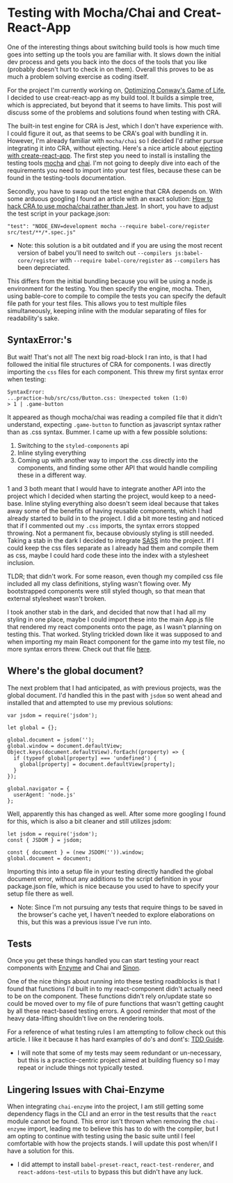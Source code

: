 # Testing with Mocha/Chai and Creat-React-App
One of the interesting things about switching build tools is how much time goes into setting up the tools you are familiar with. It slows down the initial dev process and gets you back into the docs of the tools that you like (probably doesn't hurt to check in on them). Overall this proves to be as much a problem solving exercise as coding itself.

For the project I'm currently working on, [Optimizing Conway's Game of Life](https://medium.com/@MisteRussell/optimizing-conways-game-of-life-in-javascript-part-i-a237039e3d26), I decided to use creat-react-app as my build tool. It builds a simple tree, which is appreciated, but beyond that it seems to have limits. This post will discuss some of the problems and solutions found when testing with CRA.

The built-in test engine for CRA is Jest, which I don't have experience with. I could figure it out, as that seems to be CRA's goal with bundling it in. However, I'm already familiar with `mocha/chai` so I decided I'd rather pursue integrating it into CRA, without ejecting. Here's a nice article about [ejecting with create-react-app](https://medium.com/@timarney/but-i-dont-wanna-eject-3e3da5826e39). The first step you need to install is installing the testing tools [mocha](https://mochajs.org/) and [chai](http://chaijs.com/api/bdd/S). I'm not going to deeply dive into each of the requirements you need to import into your test files, because these can be found in the testing-tools documentation.

Secondly, you have to swap out the test engine that CRA depends on. With some arduous googling I found an article with an exact solution: [How to hack CRA to use mocha/chai rather than Jest](https://www.codementor.io/daveschinkel13/running-mocha-enzyme-with-creat-react-app-84flnngkk). In short, you have to adjust the test script in your package.json:
```
"test": "NODE_ENV=development mocha --require babel-core/register src/test/**/*.spec.js"
```
- Note: this solution is a bit outdated and if you are using the most recent version of babel you'll need to switch out `--compilers js:babel-core/register` with `--require babel-core/register` as `--compilers` has been depreciated.

This differs from the initial bundling because you will be using a node.js environment for the testing. You then specify the engine, mocha. Then, using bable-core to compile to compile the tests you can specify the default file path for your test files. This allows you to test multiple files simultaneously, keeping inline with the modular separating of files for readability's sake.

## SyntaxError:'s
But wait! That's not all! The next big road-block I ran into, is that I had followed the initial file structures of CRA for components. I was directly importing the `css` files for each component. This threw my first syntax error when testing:
```
SyntaxError:
...practice-hub/src/css/Button.css: Unexpected token (1:0)
> 1 | .game-button
```
It appeared as though mocha/chai was reading a compiled file that it didn't understand, expecting `.game-button` to function as javascript syntax rather than as .css syntax. Bummer. I came up with a few possible solutions:
1. Switching to the `styled-components` api
2. Inline styling everything
3. Coming up with another way to import the .css directly into the components, and finding some other API that would handle compiling these in a different way.

1 and 3 both meant that I would have to integrate another API into the project which I decided when starting the project, would keep to a need-base. Inline styling everything also doesn't seem ideal because that takes away some of the benefits of having reusable components, which I had already started to build in to the project. I did a bit more testing and noticed that if I commented out my `.css` imports, the syntax errors stopped throwing. Not a permanent fix, because obviously styling is still needed. Taking a stab in the dark I decided to integrate [SASS](http://sass-lang.com/) into the project. If I could keep the css files separate as I already had them and compile them as css, maybe I could hard code these into the index with a stylesheet inclusion.

TLDR; that didn't work. For some reason, even though my compiled css file included all my class definitions, styling wasn't flowing over. My bootstrapped components were still styled though, so that mean that external stylesheet wasn't broken.

I took another stab in the dark, and decided that now that I had all my styling in one place, maybe I could import these into the main App.js file that rendered my react components onto the page, as I wasn't planning on testing this. That worked. Styling trickled down like it was supposed to and when importing my main React component for the game into my test file, no more syntax errors threw. Check out that file [here](src/test/gameOfLife/renderTests.spec.js).

## Where's the global document?
The next problem that I had anticipated, as with previous projects, was the global document. I'd handled this in the past with `jsdom` so went ahead and installed that and attempted to use my previous solutions:
```
var jsdom = require('jsdom');

let global = {};

global.document = jsdom('');
global.window = document.defaultView;
Object.keys(document.defaultView).forEach((property) => {
  if (typeof global[property] === 'undefined') {
    global[property] = document.defaultView[property];
  }
});

global.navigator = {
  userAgent: 'node.js'
};

```
Well, apparently this has changed as well. After some more googling I found for this, which is also a bit cleaner and still utilizes jsdom:
```
let jsdom = require('jsdom');
const { JSDOM } = jsdom;

const { document } = (new JSDOM('')).window;
global.document = document;
```
Importing this into a setup file in your testing directly handled the global document error, without any additions to the script definition in your package.json file, which is nice because you used to have to specify your setup file there as well.
- Note: Since I'm not pursuing any tests that require things to be saved in the browser's cache yet, I haven't needed to explore elaborations on this, but this was a previous issue I've run into.

## Tests
Once you get these things handled you can start testing your react components with [Enzyme](https://github.com/airbnb/enzyme) and Chai and [Sinon](http://sinonjs.org/releases/v4.1.3/spies/).

One of the nice things about running into these testing roadblocks is that I found that functions I'd built in to my react-component didn't actually need to be on the component. These functions didn't rely on/update state so could be moved over to my file of pure functions that wasn't getting caught by all these react-based testing errors. A good reminder that most of the heavy data-lifting shouldn't live on the rendering tools.

For a reference of what testing rules I am attempting to follow check out this article. I like it because it has hard examples of do's and dont's: [TDD Guide](https://github.com/mawrkus/js-unit-testing-guide#unit-tests).

- I will note that some of my tests may seem redundant or un-necessary, but this is a practice-centric project aimed at building fluency so I may repeat or include things not typically tested.

## Lingering Issues with Chai-Enzyme
When integrating `chai-enzyme` into the project, I am still getting some dependency flags in the CLI and an error in the test results that the `react` module cannot be found. This error isn't thrown when removing the `chai-enzyme` import, leading me to believe this has to do with the compiler, but I am opting to continue with testing using the basic suite until I feel comfortable with how the projects stands. I will update this post when/if I have a solution for this.
- I did attempt to install `babel-preset-react`, `react-test-renderer`, and `react-addons-test-utils` to bypass this but didn't have any luck.
